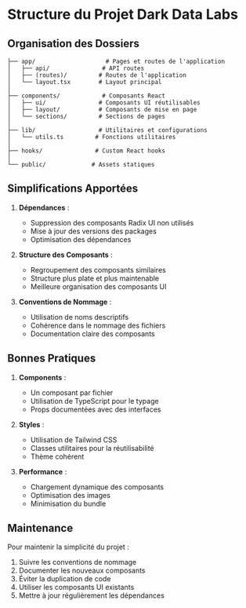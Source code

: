 # Structure du Projet Dark Data Labs

## Organisation des Dossiers

```
├── app/                    # Pages et routes de l'application
│   ├── api/               # API routes
│   ├── (routes)/         # Routes de l'application
│   └── layout.tsx        # Layout principal
│
├── components/            # Composants React
│   ├── ui/               # Composants UI réutilisables
│   ├── layout/           # Composants de mise en page
│   └── sections/         # Sections de pages
│
├── lib/                  # Utilitaires et configurations
│   └── utils.ts         # Fonctions utilitaires
│
├── hooks/               # Custom React hooks
│
└── public/             # Assets statiques
```

## Simplifications Apportées

1. **Dépendances** :
   - Suppression des composants Radix UI non utilisés
   - Mise à jour des versions des packages
   - Optimisation des dépendances

2. **Structure des Composants** :
   - Regroupement des composants similaires
   - Structure plus plate et plus maintenable
   - Meilleure organisation des composants UI

3. **Conventions de Nommage** :
   - Utilisation de noms descriptifs
   - Cohérence dans le nommage des fichiers
   - Documentation claire des composants

## Bonnes Pratiques

1. **Components** :
   - Un composant par fichier
   - Utilisation de TypeScript pour le typage
   - Props documentées avec des interfaces

2. **Styles** :
   - Utilisation de Tailwind CSS
   - Classes utilitaires pour la réutilisabilité
   - Thème cohérent

3. **Performance** :
   - Chargement dynamique des composants
   - Optimisation des images
   - Minimisation du bundle

## Maintenance

Pour maintenir la simplicité du projet :

1. Suivre les conventions de nommage
2. Documenter les nouveaux composants
3. Éviter la duplication de code
4. Utiliser les composants UI existants
5. Mettre à jour régulièrement les dépendances
